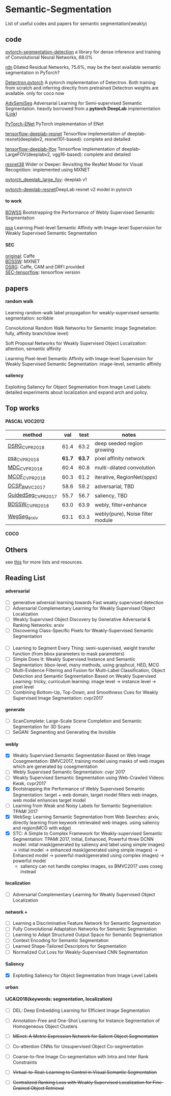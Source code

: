 # Semantic-Segmentation
List of useful codes and papers for semantic segmentation(weakly)

## code

[pytorch-segmentation-detection](https://github.com/warmspringwinds/pytorch-segmentation-detection) a library for dense inference and training of Convolutional Neural Networks, 68.0%

[rdn](https://github.com/fyu/drn) Dilated Residual Networks, 75.6%, may be the best available semantic segmentation in PyTorch?

[Detectron.pytorch](https://github.com/roytseng-tw/Detectron.pytorch) A pytorch implementation of Detectron. Both training from scratch and inferring directly from pretrained Detectron weights are available. only for coco now

[AdvSemiSeg](https://github.com/hfslyc/AdvSemiSeg) Adversarial Learning for Semi-supervised Semantic Segmentation.  heavily borrowed from a **pytorch DeepLab** implementation ([Link](https://github.com/speedinghzl/Pytorch-Deeplab))

[PyTorch-ENet](https://github.com/davidtvs/PyTorch-ENet) PyTorch implementation of ENet

[tensorflow-deeplab-resnet](https://github.com/DrSleep/tensorflow-deeplab-resnet) Tensorflow implementation of deeplab-resnet(deeplabv2, resnet101-based): complete and detailed

[tensorflow-deeplab-lfov](https://github.com/DrSleep/tensorflow-deeplab-lfov) Tensorflow implementation of deeplab-LargeFOV(deeplabv2, vgg16-based): complete and detailed

[resnet38](https://github.com/itijyou/ademxapp)  Wider or Deeper: Revisiting the ResNet Model for Visual Recognition: implemented using MXNET

[pytorch_deeplab_large_fov](https://github.com/BardOfCodes/pytorch_deeplab_large_fov): deeplab v1

[pytorch-deeplab-resnet](https://github.com/isht7/pytorch-deeplab-resnet)DeepLab resnet v2 model in pytorch


#### to work 
[BDWSS](https://github.com/ascust/BDWSS) Bootstrapping the Performance of Webly Supervised Semantic Segmentation

[psa](https://github.com/jiwoon-ahn/psa) Learning Pixel-level Semantic Affinity with Image-level Supervision for Weakly Supervised Semantic Segmentation

#### SEC
[original](https://github.com/kolesman/SEC): Caffe  
[BDSSW](https://github.com/ascust/BDWSS): MXNET  
[DSRG](https://github.com/speedinghzl/DSRG): Caffe, CAM and DRFI provided  
[SEC-tensorflow](https://github.com/xtudbxk/SEC-tensorflow): tensorflow version  

## papers
#### random walk
Learning random-walk label propagation for weakly-supervised semantic segmentation: scribble

Convolutional Random Walk Networks for Semantic Image Segmetation: fully, affinity branch(low level)

Soft Proposal Networks for Weakly Supervised Object Localization: attention, semantic affinity

Learning Pixel-level Semantic Affinity with Image-level Supervision for Weakly Supervised Semantic Segmentation: image-level, semantic affinity

#### saliency
Exploiting Saliency for Object Segmentation from Image Level Labels: detailed experiments about localization and expand arch and policy.

## Top works
#### PASCAL VOC2012

| method | val | test       |  notes |
| ------------ | ---------- | ---------- | ---------- |
| [DSRG](https://github.com/speedinghzl/DSRG)<sub>CVPR2018</sub> | 61.4 | 63.2 | deep seeded region growing  |
| [psa](https://github.com/jiwoon-ahn/psa)<sub>CVPR2018</sub> | **61.7** | **63.7** | pixel affinity network |
| [MDC](https://arxiv.org/pdf/1805.04574.pdf)<sub>CVPR2018</sub> | 60.4 | 60.8 | multi-dilated convolution |
| [MCOF](http://3dimage.ee.tsinghua.edu.cn/wx/mcof)<sub>CVPR2018</sub> | 60.3 | 61.2 | iterative, RegionNet(sppx)|
| [DCSP](https://github.com/arslan-chaudhry/dcsp_segmentation)<sub>BMVC2017</sub> | 58.6 | 59.2 | adversarial, TBD|
| [GuidedSeg](https://github.com/coallaoh/GuidedLabelling)<sub>CVPR2017</sub> | 55.7 | 56.7 | saliency, TBD|
| [BDSSW](https://github.com/ascust/BDWSS)<sub>CVPR2018</sub> | 63.0 | 63.9 | webly, filter+enhance|
| [WegSeg](https://arxiv.org/pdf/1803.09859.pdf)<sub>arxiv</sub> | 63.1 | 63.3 | webly(pure), Noise filter module|

#### COCO

## Others
see [this](https://github.com/JackieZhangdx/WeakSupervisedSegmentationList) for more lists and resources. 

## Reading List
#### adversarial
- [ ] generative adversial learning towards Fast weakly supervised detection
- [ ] Adversarial Complementary Learning for Weakly Supervised Object Localization
- [ ] Weakly Supervised Object Discovery by Generative Adversarial & Ranking Networks: arxiv
- [ ] Discovering Class-Specific Pixels for Weakly-Supervised Semantic Segmentation

####
- [ ] Learning to Segment Every Thing: semi-supervised, weight transfer function (from bbox parameters to mask parameters)
- [ ] Simple Does It: Weakly Supervised Instance and Semantic Segmentation: bbox-level, many methods, using graphcut, HED, MCG
- [ ] Multi-Evidence Filtering and Fusion for Multi-Label Classification, Object Detection and Semantic Segmentation Based on Weakly Supervised Learning: tricky, curriculum learning: image level -> instance level -> pixel level
- [ ] Combining Bottom-Up, Top-Down, and Smoothness Cues for Weakly Supervised Image Segmentation: cvpr2017

#### generate
- [ ] ScanComplete: Large-Scale Scene Completion and Semantic Segmentation for 3D Scans
- [ ] SeGAN: Segmenting and Generating the Invisible

#### webly
- [x] Weakly Supervised Semantic Segmentation Based on Web Image Cosegmentation: BMVC2017, training model using masks of web images which are generated by cosegmentation 
- [ ] Webly Supervised Semantic Segmentation: cvpr 2017
- [ ] Weakly Supervised Semantic Segmentation using Web-Crawled Videos: Kwak, cvpr2017 
- [x] Bootstrapping the Performance of Webly Supervised Semantic Segmentation: target + web domain, target model filters web images, web model enhances target model
- [ ] Learning from Weak and Noisy Labels for Semantic Segmentation: TPAMI 2017
- [x] WebSeg: Learning Semantic Segmentation from Web Searches: arxiv, directly learning from keywork retrievaled web images. using saliency and region(MCG with edge)
- [x] STC: A Simple to Complex Framework for Weakly-supervised Semantic Segmentation: TPAMI 2017, Initial, Enhanced, Powerful three DCNN model. inital mask(generated by saliency and label using simple images) -> initial model -> enhanced mask(generated using simple images) -> Enhanced model -> powerful mask(generated using complex images) -> powerful model
  - saliency can not handle complex images, so BMVC2017 uses coseg instead
  
#### localization
- [ ] Adversarial Complementary Learning for Weakly Supervised Object Localization

#### network +
- [ ] Learning a Discriminative Feature Network for Semantic Segmentation
- [ ] Fully Convolutional Adaptation Networks for Semantic Segmentation
- [ ] Learning to Adapt Structured Output Space for Semantic Segmentation
- [ ] Context Encoding for Semantic Segmentation
- [ ] Learned Shape-Tailored Descriptors for Segmentation
- [ ] Normalized Cut Loss for Weakly-Supervised CNN Segmentation

#### Saliency
- [x] Exploiting Saliency for Object Segmentation from Image Level Labels

#### urban

#### IJCAI2018(keywords: segmentation, localization)
- [ ] DEL: Deep Embedding Learning for Efficient Image Segmentation
- [ ] Annotation-Free and One-Shot Learning for Instance Segmentation of Homogeneous Object Clusters
- [ ] ~~MEnet: A Metric Expression Network for Salient Object Segmentation~~
- [ ] Co-attention CNNs for Unsupervised Object Co-segmentation
- [ ] Coarse-to-fine Image Co-segmentation with Intra and Inter Rank Constraints
- [ ] ~~Virtual-to-Real: Learning to Control in Visual Semantic Segmentation~~
- [ ] ~~Centralized Ranking Loss with Weakly Supervised Localization for Fine-Grained Object Retrieval~~


